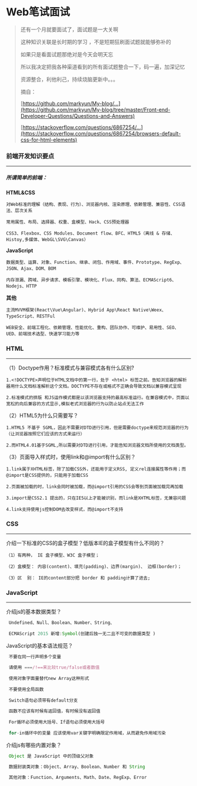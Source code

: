 # Web笔试面试





> 还有一个月就要面试了，面试题是一大关啊
>
> 这种知识关联是长时期的学习 ，不是短期狂刷面试题就能够弥补的
>
> 如果只是看面试题那绝对是今天会明天忘
>
> 所以我决定把我各种渠道看到的所有面试题整合一下，码一遍，加深记忆
>
> 资源整合，利他利己，持续烧脑更新中。。。
>
> 摘自：
>
> [https://github.com/markyun/My-blog/...](https://github.com/markyun/My-blog/tree/master/Front-end-Developer-Questions/Questions-and-Answers)
>
> [https://stackoverflow.com/questions/6867254/...](https://stackoverflow.com/questions/6867254/browsers-default-css-for-html-elements)
>







### 前端开发知识要点

---

##### 所谓简单的前端：

**HTML&CSS**

```
对Web标准的理解（结构、表现、行为）、浏览器内核、渲染原理、依赖管理、兼容性、CSS语法、层次关系

常用属性、布局、选择器、权重、盒模型、Hack、CSS预处理器

CSS3、Flexbox、CSS Modules、Document flow、BFC、HTML5（离线 & 存储、Histoy,多媒体、WebGL\SVG\Canvas）
```

**JavaScript**

```
数据类型、运算、对象、Function、继承、闭包、作用域、事件、Prototype、RegExp、JSON、Ajax、DOM、BOM

内存泄漏、跨域、异步请求、模板引擎、模块化、Flux、同构、算法、ECMAScript6、Nodejs、HTTP
```

**其他**

```
主流MVVM框架(React\Vue\Angular)、Hybrid App\React Native\Weex、TypeScript、RESTFul

WEB安全、前端工程化、依赖管理、性能优化、重构、团队协作、可维护、易用性、SEO、UED、前端技术选型、快速学习能力等
```









### HTML

---



（1）Doctype作用？标准模式与兼容模式各有什么区别? 

```
1.<!DOCTYPE>声明位于HTML文档中的第一行，处于 <html> 标签之前。告知浏览器的解析器用什么文档标准解析这个文档。DOCTYPE不存在或格式不正确会导致文档以兼容模式呈现

2.标准模式的排版 和JS运作模式都是以该浏览器支持的最高标准运行。在兼容模式中，页面以宽松的向后兼容的方式显示,模拟老式浏览器的行为以防止站点无法工作
```



（2）HTML5为什么只需要写<!DOCTYPE HTML>？ 

```
1.HTML5 不基于 SGML，因此不需要对DTD进行引用，但是需要doctype来规范浏览器的行为（让浏览器按照它们应该的方式来运行）

2.而HTML4.01基于SGML,所以需要对DTD进行引用，才能告知浏览器文档所使用的文档类型。
```



（3）页面导入样式时，使用link和@import有什么区别？ 

```
1.link属于XHTML标签，除了加载CSS外，还能用于定义RSS, 定义rel连接属性等作用；而@import是CSS提供的，只能用于加载CSS

2.页面被加载的时，link会同时被加载，而@import引用的CSS会等到页面被加载完再加载

3.import是CSS2.1 提出的，只在IE5以上才能被识别，而link是XHTML标签，无兼容问题
   
4.link支持使用js控制DOM去改变样式，而@import不支持
```















### CSS

---



介绍一下标准的CSS的盒子模型？低版本IE的盒子模型有什么不同的？ 

```
（1）有两种， IE 盒子模型、W3C 盒子模型；

（2）盒模型： 内容(content)、填充(padding)、边界(margin)、 边框(border)；

（3）区  别： IE的content部分把 border 和 padding计算了进去;
```





















### JavaScript

---



介绍js的基本数据类型？

```js
 Undefined、Null、Boolean、Number、String、
 
 ECMAScript 2015 新增:Symbol(创建后独一无二且不可变的数据类型 )
```



JavaScript的基本语法规范？ 

```js
 不要在同一行声明多个变量
 
 请使用 ===/!==来比较true/false或者数值
 
 使用对象字面量替代new Array这种形式
 
 不要使用全局函数
 
 Switch语句必须带有default分支
 
 函数不应该有时候有返回值，有时候没有返回值
 
 For循环必须使用大括号、If语句必须使用大括号
 
 for-in循环中的变量 应该使用var关键字明确限定作用域，从而避免作用域污染
```



介绍js有哪些内置对象？ 

```js
 Object 是 JavaScript 中的顶级父对象

 数据封装类对象：Object、Array、Boolean、Number 和 String
 
 其他对象：Function、Arguments、Math、Date、RegExp、Error
```































